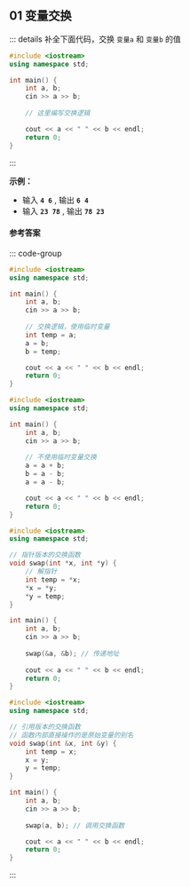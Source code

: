 ## 01 变量交换

::: details 补全下面代码，交换 `变量a` 和 `变量b` 的值
```cpp
#include <iostream>
using namespace std;

int main() {
    int a, b;
    cin >> a >> b;
    
    // 这里编写交换逻辑

    cout << a << " " << b << endl;
    return 0;
}
```
:::

**示例​：** 
- 输入 **`4 6`** ,  输出  **`6 4`** 
- 输入 **`23 78`** ,  输出  **`78 23`** 

#### 参考答案

<PasswordProtected>

::: code-group

```cpp [解法1]
#include <iostream>
using namespace std;

int main() {
    int a, b;
    cin >> a >> b;
    
    // 交换逻辑，使用临时变量
    int temp = a;
    a = b;
    b = temp;

    cout << a << " " << b << endl;
    return 0;
}
```

```cpp [解法2]
#include <iostream>
using namespace std;

int main() {
    int a, b;
    cin >> a >> b;
    
    // 不使用临时变量交换
    a = a + b;
    b = a - b;
    a = a - b;

    cout << a << " " << b << endl;
    return 0;
}
```

```cpp [解法3]
#include <iostream>
using namespace std;

// 指针版本的交换函数
void swap(int *x, int *y) {
    // 解指针
    int temp = *x;
    *x = *y;
    *y = temp;
}

int main() {
    int a, b;
    cin >> a >> b;
    
    swap(&a, &b); // 传递地址
    
    cout << a << " " << b << endl;
    return 0;
}
```

```cpp [解法4]
#include <iostream>
using namespace std;

// 引用版本的交换函数
// 函数内部直接操作的是原始变量的别名
void swap(int &x, int &y) {
    int temp = x;
    x = y;
    y = temp;
}

int main() {
    int a, b;
    cin >> a >> b;
    
    swap(a, b); // 调用交换函数

    cout << a << " " << b << endl;
    return 0;
}
```

:::

</PasswordProtected>
